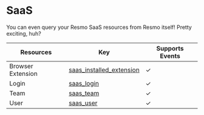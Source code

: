SaaS
====
You can even query your Resmo SaaS resources from Resmo itself! Pretty exciting, huh?

| **Resources**     | **Key**                                                     | **Supports Events** |
| ----------------- | ----------------------------------------------------------- | ------------------- |
| Browser Extension | [saas\_installed\_extension](saas\_installed\_extension.md) | &check;             |
| Login             | [saas\_login](saas\_login.md)                               | &check;             |
| Team              | [saas\_team](saas\_team.md)                                 | &check;             |
| User              | [saas\_user](saas\_user.md)                                 | &check;             |
